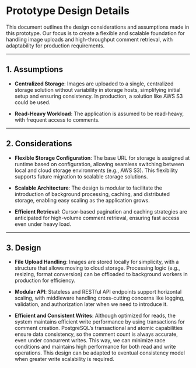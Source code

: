 # Prototype Design Details

This document outlines the design considerations and assumptions made in this prototype. Our focus is to create a flexible and scalable foundation for handling image uploads and high-throughput comment retrieval, with adaptability for production requirements.

---

## 1. Assumptions

- **Centralized Storage**: Images are uploaded to a single, centralized storage solution without variability in storage hosts, simplifying initial setup and ensuring consistency. In production, a solution like AWS S3 could be used.

- **Read-Heavy Workload**: The application is assumed to be read-heavy, with frequent access to comments.

---

## 2. Considerations

- **Flexible Storage Configuration**: The base URL for storage is assigned at runtime based on configuration, allowing seamless switching between local and cloud storage environments (e.g., AWS S3). This flexibility supports future migration to scalable storage solutions.

- **Scalable Architecture**: The design is modular to facilitate the introduction of background processing, caching, and distributed storage, enabling easy scaling as the application grows.

- **Efficient Retrieval**: Cursor-based pagination and caching strategies are anticipated for high-volume comment retrieval, ensuring fast access even under heavy load.

---

## 3. Design

- **File Upload Handling**: Images are stored locally for simplicity, with a structure that allows moving to cloud storage. Processing logic (e.g., resizing, format conversion) can be offloaded to background workers in production for efficiency.

- **Modular API**: Stateless and RESTful API endpoints support horizontal scaling, with middleware handling cross-cutting concerns like logging, validation, and authorization later when we need to introduce it.

- **Efficient and Consistent Writes**: Although optimized for reads, the system maintains efficient write performance by using transactions for comment creation.  PostgreSQL’s transactional and atomic capabilities ensure data consistency, so the comment count is always accurate, even under concurrent writes. This way, we can minimize race conditions and maintains high performance for both read and write operations. This design can be adapted to eventual consistency model when greater write scalability is required.
